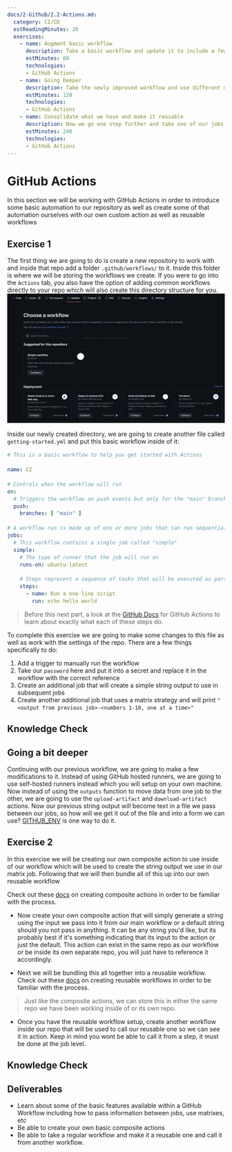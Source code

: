 ```yaml
---
docs/2-Github/2.2-Actions.md:
  category: CI/CD
  estReadingMinutes: 20
  exercises:
    - name: Augment basic workflow
      description: Take a basic workflow and update it to include a few common things you'll see inside GitHub Actions
      estMinutes: 60
      technologies:
      - GitHub Actions
    - name: Going Deeper
      description: Take the newly improved workflow and use different methods to achieve the same thing.  Introduces new important concepts/actions
      estMinutes: 120
      technologies:
      - GitHub Actions
    - name: Consolidate what we have and make it reusable
      description: Now we go one step further and take one of our jobs and make it into a composite action then take our whole workflow and bundle it into a reusable version
      estMinutes: 240
      technologies:
      - GitHub Actions
---
```

# GitHub Actions

 In this section we will be working with GitHub Actions in order to introduce some basic automation to our repository as well as create some of that automation ourselves with our own custom action as well as reusable workflows

## Exercise 1

 The first thing we are going to do is create a new repository to work with and inside that repo add a folder `.github/workflows/` to it. Inside this folder is where we will be storing the workflows we create. If you were to go into the `Actions` tab, you also have the option of adding common workflows directly to your repo which will also create this directory structure for you.
![Getting started with GitHub Actions](img2/getting-started.png ':size=912x400')

Inside our newly created directory, we are going to create another file called `getting-started.yml` and put this basic workflow inside of it:

```yaml
# This is a basic workflow to help you get started with Actions

name: CI

# Controls when the workflow will run
on:
  # Triggers the workflow on push events but only for the "main" branch
  push:
    branches: [ "main" ]

# A workflow run is made up of one or more jobs that can run sequentially or in parallel
jobs:
  # This workflow contains a single job called "simple"
  simple:
    # The type of runner that the job will run on
    runs-on: ubuntu-latest

    # Steps represent a sequence of tasks that will be executed as part of the job
    steps:
      - name: Run a one-line script
        run: echo hello world 
```

> Before this next part, a look at the [GitHub Docs](https://docs.github.com/en/actions/learn-github-actions/understanding-github-actions) for GitHub Actions to learn about exactly what each of these steps do.

To complete this exercise we are going to make some changes to this file as well as work with the settings of the repo. There are a few things specifically to do:

  1. Add a trigger to manually run the workflow
  2. Take our `password` here and put it into a secret and replace it in the workflow with the correct reference
  3. Create an additional job that will create a simple string output to use in subsequent jobs
  4. Create another additional job that uses a matrix strategy and will print `"<output from previous job>-<numbers 1-10, one at a time>"`

## Knowledge Check

<div class="quizdown">
  <div id="chapter-2/2.2/basic-workflow-quiz.js"></div>
</div>

## Going a bit deeper

 Continuing with our previous workflow, we are going to make a few modifications to it.  Instead of using GitHub hosted runners, we are going to use self-hosted runners instead which you will setup on your own machine.  Now instead of using the `outputs` function to move data from one job to the other, we are going to use the `upload-artifact` and `download-artifact` actions. Now our previous string output will become text in a file we pass between our jobs, so how will we get it out of the file and into a form we can use? [GITHUB_ENV](https://docs.github.com/en/actions/using-workflows/workflow-commands-for-github-actions#setting-an-environment-variable) is one way to do it.

## Exercise 2

 In this exercise we will be creating our own composite action to use inside of our workflow which will be used to create the string output we use in our matrix job. Following that we will then bundle all of this up into our own reusable workflow

 Check out these [docs](https://docs.github.com/en/actions/creating-actions/creating-a-composite-action) on creating composite actions in order to be familiar with the process.

- Now create your own composite action that will simply generate a string using the input we pass into it from our main workflow or a default string should you not pass in anything.  It can be any string you'd like, but its probably best if it's something indicating that its input to the action or just the default.  This action can exist in the same repo as our workflow or be inside its own separate repo, you will just have to reference it accordingly.

- Next we will be bundling this all together into a reusable workflow.  Check out these [docs](https://docs.github.com/en/actions/using-workflows/reusing-workflows) on creating reusable workflows in order to be familiar with the process.

 > Just like the composite actions, we can store this in either the same repo we have been working inside of or its own repo.

- Once you have the reusable workflow setup, create another workflow inside our repo that will be used to call our reusable one so we can see it in action.  Keep in mind you wont be able to call it from a step, it must be done at the job level.

## Knowledge Check

<div class="quizdown">
  <div id="chapter-2/2.2/advanced-workflow-quiz.js"></div>
</div>

## Deliverables

- Learn about some of the basic features available within a GitHub Workflow including how to pass information between jobs, use matrixes, etc
- Be able to create your own basic composite actions
- Be able to take a regular workflow and make it a reusable one and call it from another workflow.
